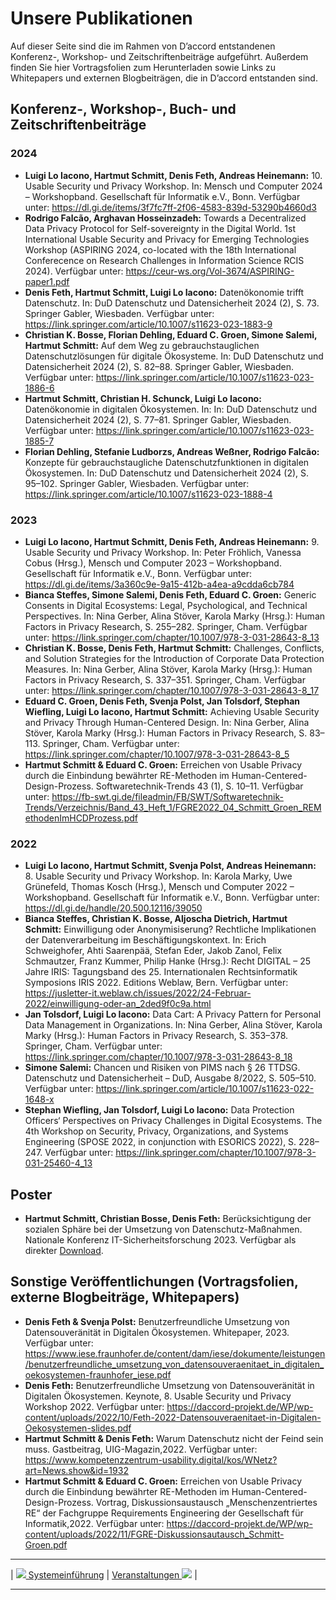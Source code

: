 # Unsere Publikationen

Auf dieser Seite sind die im Rahmen von D’accord entstandenen Konferenz-, Workshop- und Zeitschriftenbeiträge aufgeführt. Außerdem finden Sie hier Vortragsfolien zum Herunterladen sowie Links zu Whitepapers und externen Blogbeiträgen, die in D’accord entstanden sind.

## Konferenz-, Workshop-, Buch- und Zeitschriftenbeiträge

### 2024
- **Luigi Lo Iacono, Hartmut Schmitt, Denis Feth, Andreas Heinemann:**  10. Usable Security und Privacy Workshop. In: Mensch und Computer 2024 – Workshopband. Gesellschaft für Informatik e.V., Bonn. Verfügbar unter: https://dl.gi.de/items/3f7fc7ff-2f06-4583-839d-53290b4660d3
- **Rodrigo Falcão, Arghavan Hosseinzadeh:**  Towards a Decentralized Data Privacy Protocol for Self-sovereignty in the Digital World. 1st International Usable Security and Privacy for Emerging Technologies Workshop (ASPIRING 2024, co-located with the 18th International Conferecence on Research Challenges in Information Science RCIS 2024). Verfügbar unter: https://ceur-ws.org/Vol-3674/ASPIRING-paper1.pdf
- **Denis Feth, Hartmut Schmitt, Luigi Lo Iacono:**  Datenökonomie trifft Datenschutz. In: DuD Datenschutz und Datensicherheit 2024 (2), S. 73. Springer Gabler, Wiesbaden. Verfügbar unter: https://link.springer.com/article/10.1007/s11623-023-1883-9
- **Christian K. Bosse, Florian Dehling, Eduard C. Groen, Simone Salemi, Hartmut Schmitt:**  Auf dem Weg zu gebrauchstauglichen Datenschutzlösungen für digitale Ökosysteme. In: DuD Datenschutz und Datensicherheit 2024 (2), S. 82–88. Springer Gabler, Wiesbaden. Verfügbar unter: https://link.springer.com/article/10.1007/s11623-023-1886-6
- **Hartmut Schmitt, Christian H. Schunck, Luigi Lo Iacono:**  Datenökonomie in digitalen Ökosystemen. In: In: DuD Datenschutz und Datensicherheit 2024 (2), S. 77–81. Springer Gabler, Wiesbaden. Verfügbar unter: https://link.springer.com/article/10.1007/s11623-023-1885-7
- **Florian Dehling, Stefanie Ludborzs, Andreas Weßner, Rodrigo Falcão:**  Konzepte für gebrauchstaugliche Datenschutzfunktionen in digitalen Ökosystemen. In: DuD Datenschutz und Datensicherheit 2024 (2), S. 95–102. Springer Gabler, Wiesbaden. Verfügbar unter: https://link.springer.com/article/10.1007/s11623-023-1888-4

### 2023
- **Luigi Lo Iacono, Hartmut Schmitt, Denis Feth, Andreas Heinemann:**  9. Usable Security und Privacy Workshop. In: Peter Fröhlich, Vanessa Cobus (Hrsg.), Mensch und Computer 2023 – Workshopband. Gesellschaft für Informatik e.V., Bonn. Verfügbar unter: https://dl.gi.de/items/3a360c9e-9a15-412b-a4ea-a9cdda6cb784
- **Bianca Steffes, Simone Salemi, Denis Feth, Eduard C. Groen:**  Generic Consents in Digital Ecosystems: Legal, Psychological, and Technical Perspectives. In: Nina Gerber, Alina Stöver, Karola Marky (Hrsg.): Human Factors in Privacy Research, S. 255–282. Springer, Cham. Verfügbar unter: https://link.springer.com/chapter/10.1007/978-3-031-28643-8_13
- **Christian K. Bosse, Denis Feth, Hartmut Schmitt:**  Challenges, Conflicts, and Solution Strategies for the Introduction of Corporate Data Protection Measures. In: Nina Gerber, Alina Stöver, Karola Marky (Hrsg.): Human Factors in Privacy Research, S. 337–351. Springer, Cham. Verfügbar unter: https://link.springer.com/chapter/10.1007/978-3-031-28643-8_17
- **Eduard C. Groen, Denis Feth, Svenja Polst, Jan Tolsdorf, Stephan Wiefling, Luigi Lo Iacono, Hartmut Schmitt:**  Achieving Usable Security and Privacy Through Human-Centered Design. In: Nina Gerber, Alina Stöver, Karola Marky (Hrsg.): Human Factors in Privacy Research, S. 83–113. Springer, Cham. Verfügbar unter: https://link.springer.com/chapter/10.1007/978-3-031-28643-8_5
- **Hartmut Schmitt & Eduard C. Groen:**  Erreichen von Usable Privacy durch die Einbindung bewährter RE-Methoden im Human-Centered-Design-Prozess. Softwaretechnik-Trends 43 (1), S. 10–11. Verfügbar unter: https://fb-swt.gi.de/fileadmin/FB/SWT/Softwaretechnik-Trends/Verzeichnis/Band_43_Heft_1/FGRE2022_04_Schmitt_Groen_REMethodenImHCDProzess.pdf

### 2022
- **Luigi Lo Iacono, Hartmut Schmitt, Svenja Polst, Andreas Heinemann:**  8. Usable Security und Privacy Workshop. In: Karola Marky, Uwe Grünefeld, Thomas Kosch (Hrsg.), Mensch und Computer 2022 – Workshopband. Gesellschaft für Informatik e.V., Bonn. Verfügbar unter: https://dl.gi.de/handle/20.500.12116/39050
- **Bianca Steffes, Christian K. Bosse, Aljoscha Dietrich, Hartmut Schmitt:**  Einwilligung oder Anonymisiserung? Rechtliche Implikationen der Datenverarbeitung im Beschäftigungskontext. In: Erich Schweighofer, Ahti Saarenpää, Stefan Eder, Jakob Zanol, Felix Schmautzer, Franz Kummer, Philip Hanke (Hrsg.): Recht DIGITAL – 25 Jahre IRIS: Tagungsband des 25. Internationalen Rechtsinformatik Symposions IRIS 2022. Editions Weblaw, Bern. Verfügbar unter: https://jusletter-it.weblaw.ch/issues/2022/24-Februar-2022/einwilligung-oder-an_2ded9f0c9a.html
- **Jan Tolsdorf, Luigi Lo Iacono:**  Data Cart: A Privacy Pattern for Personal Data Management in Organizations. In: Nina Gerber, Alina Stöver, Karola Marky (Hrsg.): Human Factors in Privacy Research, S. 353–378. Springer, Cham. Verfügbar unter: https://link.springer.com/chapter/10.1007/978-3-031-28643-8_18
- **Simone Salemi:**  Chancen und Risiken von PIMS nach § 26 TTDSG. Datenschutz und Datensicherheit – DuD, Ausgabe 8/2022, S. 505–510. Verfügbar unter: https://link.springer.com/article/10.1007/s11623-022-1648-x
- **Stephan Wiefling, Jan Tolsdorf, Luigi Lo Iacono:**  Data Protection Officers‘ Perspectives on Privacy Challenges in Digital Ecosystems. The 4th Workshop on Security, Privacy, Organizations, and Systems Engineering (SPOSE 2022, in conjunction with ESORICS 2022), S. 228–247. Verfügbar unter: https://link.springer.com/chapter/10.1007/978-3-031-25460-4_13

## Poster

- **Hartmut Schmitt, Christian Bosse, Denis Feth:**  Berücksichtigung der sozialen Sphäre bei der Umsetzung von Datenschutz-Maßnahmen. Nationale Konferenz IT-Sicherheitsforschung 2023. Verfügbar als direkter [Download](Daccord_Poster_-v2-scaled.jpg).


## Sonstige Veröffentlichungen (Vortragsfolien, externe Blogbeiträge, Whitepapers)

- **Denis Feth & Svenja Polst:**  Benutzerfreundliche Umsetzung von Datensouveränität in Digitalen Ökosystemen. Whitepaper, 2023. Verfügbar unter: https://www.iese.fraunhofer.de/content/dam/iese/dokumente/leistungen/benutzerfreundliche_umsetzung_von_datensouveraenitaet_in_digitalen_oekosystemen-fraunhofer_iese.pdf
- **Denis Feth:**  Benutzerfreundliche Umsetzung von Datensouveränität in Digitalen Ökosystemen. Keynote, 8. Usable Security und Privacy Workshop 2022. Verfügbar unter: https://daccord-projekt.de/WP/wp-content/uploads/2022/10/Feth-2022-Datensouveraenitaet-in-Digitalen-Oekosystemen-slides.pdf
- **Hartmut Schmitt & Denis Feth:**  Warum Datenschutz nicht der Feind sein muss. Gastbeitrag, UIG-Magazin,2022. Verfügbar unter: https://www.kompetenzzentrum-usability.digital/kos/WNetz?art=News.show&id=1932
- **Hartmut Schmitt & Eduard C. Groen:**  Erreichen von Usable Privacy durch die Einbindung bewährter RE-Methoden im Human-Centered-Design-Prozess. Vortrag, Diskussionsaustausch „Menschenzentriertes RE“ der Fachgruppe Requirements Engineering der Gesellschaft für Informatik,2022. Verfügbar unter: https://daccord-projekt.de/WP/wp-content/uploads/2022/11/FGRE-Diskussionsautausch_Schmitt-Groen.pdf

****

| [![](/Daccord/assets/images/backward-solid.svg) Systemeinführung](../Systemeinführung) | [Veranstaltungen ![](/Daccord/assets/images/forward-solid.svg)](Veranstaltungen) |

****